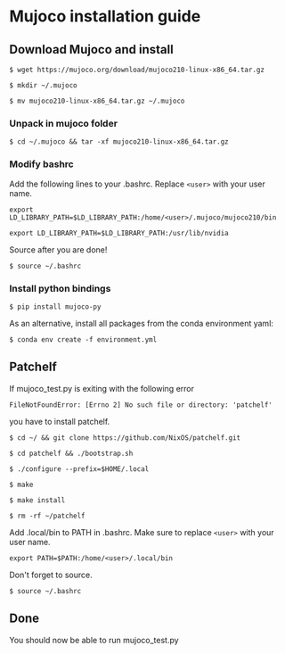 # Mujoco installation guide

## Download Mujoco and install

```$ wget https://mujoco.org/download/mujoco210-linux-x86_64.tar.gz```

```$ mkdir ~/.mujoco```

```$ mv mujoco210-linux-x86_64.tar.gz ~/.mujoco```

### Unpack in mujoco folder

```$ cd ~/.mujoco && tar -xf mujoco210-linux-x86_64.tar.gz```

### Modify bashrc
Add the following lines to your .bashrc. Replace `<user>` with your user name.

```export LD_LIBRARY_PATH=$LD_LIBRARY_PATH:/home/<user>/.mujoco/mujoco210/bin```

```export LD_LIBRARY_PATH=$LD_LIBRARY_PATH:/usr/lib/nvidia```

Source after you are done!

```$ source ~/.bashrc```

### Install python bindings

```$ pip install mujoco-py```

As an alternative, install all packages from the conda environment yaml:

```$ conda env create -f environment.yml```

## Patchelf
If mujoco_test.py is exiting with the following error

```FileNotFoundError: [Errno 2] No such file or directory: 'patchelf'```

you have to install patchelf. 

```$ cd ~/ && git clone https://github.com/NixOS/patchelf.git```

```$ cd patchelf && ./bootstrap.sh```

```$ ./configure --prefix=$HOME/.local```

```$ make```

```$ make install```

```$ rm -rf ~/patchelf```

Add .local/bin to PATH in .bashrc. Make sure to replace `<user>` with your user name.

```export PATH=$PATH:/home/<user>/.local/bin```

Don't forget to source.

```$ source ~/.bashrc```

## Done

You should now be able to run mujoco_test.py
